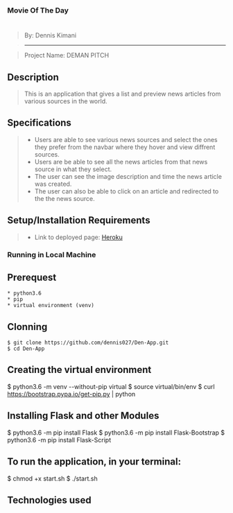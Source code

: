 ### Movie Of The Day 

# 

> By: Dennis Kimani

> --------------------------------------------------------------------------------

> Project Name: DEMAN PITCH 



## Description

> This is an application that gives a list and preview news articles from various sources in the world.

## Specifications

> - Users are able to see various news sources and select the ones they prefer from the navbar where they hover and view diffrent sources.
> - Users are be able to see all the news articles from that news source in what they select.
> - The user can see the image description and time the news article was created.
> - The user can also be able to click on an article and redirected to the the news source.


## Setup/Installation Requirements

> - Link to deployed page: [Heroku]()

### Running in Local Machine

 ## Prerequest
    * python3.6
    * pip 
    * virtual environment (venv)
 ## Clonning
    $ git clone https://github.com/dennis027/Den-App.git
    $ cd Den-App

 ## Creating the virtual environment

  $ python3.6 -m venv --without-pip virtual
  $ source virtual/bin/env
  $ curl https://bootstrap.pypa.io/get-pip.py | python
 ## Installing Flask and other Modules

  $ python3.6 -m pip install Flask
  $ python3.6 -m pip install Flask-Bootstrap
  $ python3.6 -m pip install Flask-Script

 ## To run the application, in your terminal:

  $ chmod +x start.sh
  $ ./start.sh




## Technologies used
 
